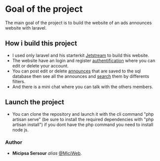 # Goal of the project
The main goal of the project is to build the website of an ads announces website with laravel.

## How i build this project
* I used only laravel and his starterkit [Jetstream](https://jetstream.laravel.com/1.x/introduction.html) to build this website.
* The website have an login and register [authentification](https://raw.githubusercontent.com/MiciWeb/FreeAds/master/profil.png) where you can edit or delete your account.
* You can post edit or delete [announces](https://raw.githubusercontent.com/MiciWeb/FreeAds/master/mes-annonces.png) that are saved to the sql database then see all the announces and [search](https://raw.githubusercontent.com/MiciWeb/FreeAds/master/recherche.png) them by differents filters.
* And there is a mini chat where you can talk with the others members.

## Launch the project
* You can clone the repository and launch it with the cli command "php artisan serve" (be sure to install the required dependencies with "php artisan install") if you dont have the php command you need to install node js.

### Author
* **Micipsa Sersour** _alias_ [@MiciWeb](https://github.com/MiciWeb).
